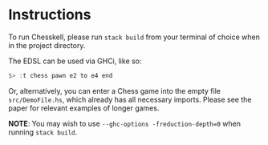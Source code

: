 # Instructions

To run Chesskell, please run `stack build` from your terminal of choice when in the project directory.

The EDSL can be used via GHCi, like so:

```haskell
$> :t chess pawn e2 to e4 end
```

Or, alternatively, you can enter a Chess game into the empty file `src/DemoFile.hs`, which already has all necessary imports. Please see the paper for relevant examples of longer games.

**NOTE**: You may wish to use `--ghc-options -freduction-depth=0` when running `stack build`.
